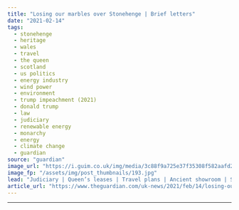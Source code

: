 ```yaml
---
title: "Losing our marbles over Stonehenge | Brief letters"
date: "2021-02-14"
tags: 
  - stonehenge
  - heritage
  - wales
  - travel
  - the queen
  - scotland
  - us politics
  - energy industry
  - wind power
  - environment
  - trump impeachment (2021)
  - donald trump
  - law
  - judiciary
  - renewable energy
  - monarchy
  - energy
  - climate change
  - guardian
source: "guardian"
image_url: "https://i.guim.co.uk/img/media/3c88f9a725e37f35308f582aafd2e0201cfcb418/0_0_3500_2101/master/3500.jpg?width=460&quality=85&auto=format&fit=max&s=4fecac182eca03f3e54fa30ddafadbb7"
image_fp: "/assets/img/post_thumbnails/193.jpg"
lead: "Judiciary | Queen’s leases | Travel plans | Ancient showroom | StonehengeDonald Trump’s acquittal in the US Senate (Report, 14 February) surely provides the best possible evidence for never allowing politicians to get involved in judicial decision-ma..."
article_url: "https://www.theguardian.com/uk-news/2021/feb/14/losing-our-marbles-over-stonehenge"
---
```


---
